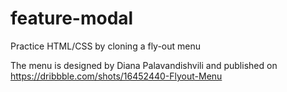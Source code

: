 # feature-modal

Practice HTML/CSS by cloning a fly-out menu

The menu is designed by Diana Palavandishvili and published on https://dribbble.com/shots/16452440-Flyout-Menu
